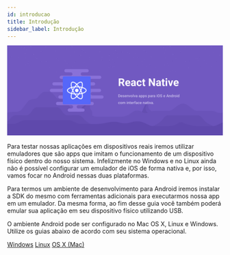 ```yaml
---
id: introducao
title: Introdução
sidebar_label: Introdução
---
```


![React Native](assets/ambiente-react-native/header.png)

Para testar nossas aplicações em dispositivos reais iremos utilizar emuladores que são apps que imitam o funcionamento de um dispositivo físico dentro do nosso sistema. Infelizmente no Windows e no Linux ainda não é possível configurar um emulador de iOS de forma nativa e, por isso, vamos focar no Android nessas duas plataformas.

Para termos um ambiente de desenvolvimento para Android iremos instalar a SDK do mesmo com ferramentas adicionais para executarmos nossa app em um emulador. Da mesma forma, ao fim desse guia você também poderá emular sua aplicação em seu dispositivo físico utilizando USB.

O ambiente Android pode ser configurado no Mac OS X, Linux e Windows. Utilize os guias abaixo de acordo com seu sistema operacional.

<a class="link-block" href="/ambiente-react-native/android/windows"><i class="fab fa-windows"></i>Windows</a>
<a class="link-block" href="/ambiente-react-native/android/linux"><i class="fab fa-linux"></i>Linux</a>
<a class="link-block" href="/ambiente-react-native/android/macos"><i class="fab fa-apple"></i>OS X (Mac)</a>
